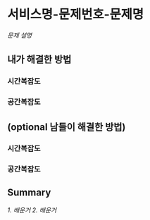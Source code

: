 # 서비스명-문제번호-문제명

_문제 설명_

## 내가 해결한 방법

### 시간복잡도

### 공간복잡도

## (optional 남들이 해결한 방법)

### 시간복잡도

### 공간복잡도

## Summary

_1. 배운거_
_2. 배운거_

